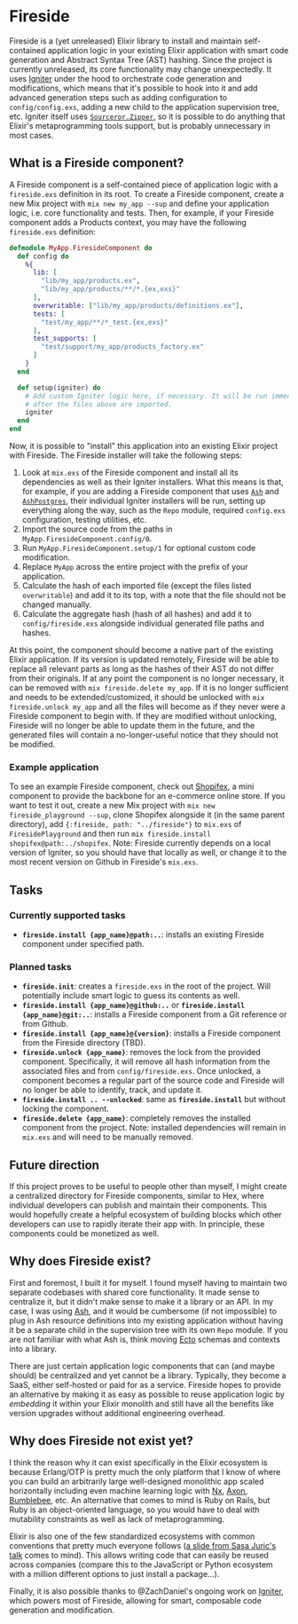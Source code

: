# Fireside

Fireside is a (yet unreleased) Elixir library to install and maintain
self-contained application logic in your existing Elixir application with smart
code generation and Abstract Syntax Tree (AST) hashing.
Since the project is currently unreleased, its core functionality may change
unexpectedly. It uses [Igniter](https://hexdocs.pm/igniter) under
the hood to orchestrate code generation and modifications, which means that
it's possible to hook into it and add advanced generation steps such as
adding configuration to `config/config.exs`, adding a new child to the
application supervision tree, etc. Igniter itself uses
[`Sourceror.Zipper`](https://hexdocs.pm/sourceror/zippers.html),
so it is possible to do anything that Elixir's metaprogramming tools support,
but is probably unnecessary in most cases.

## What is a Fireside component?

A Fireside component is a self-contained piece of application logic
with a `fireside.exs` definition in its root. To create a Fireside component,
create a new Mix project with `mix new my_app --sup` and define your
application logic, i.e. core functionality and tests. Then, for example, if
your Fireside component adds a Products context, you may have the following
`fireside.exs` definition:

```elixir
defmodule MyApp.FiresideComponent do
  def config do
    %{
      lib: [
        "lib/my_app/products.ex",
        "lib/my_app/products/**/*.{ex,exs}"
      ],
      overwritable: ["lib/my_app/products/definitions.ex"],
      tests: [
        "test/my_app/**/*_test.{ex,exs}"
      ],
      test_supports: [
        "test/support/my_app/products_factory.ex"
      ]
    }
  end

  def setup(igniter) do
    # Add custom Igniter logic here, if necessary. It will be run immediately
    # after the files above are imported.
    igniter
  end
end
```

Now, it is possible to "install" this application into an existing Elixir
project with Fireside. The Fireside installer will take the following steps:

1. Look at `mix.exs` of the Fireside component and install all its dependencies
   as well as their Igniter installers. What this means is that, for example, if
   you are adding a Fireside component that uses [`Ash`](https://hexdocs.pm/ash)
   and [`AshPostgres`](https://hexdocs.pm/ash_postgres), their individual Igniter
   installers will be run, setting up everything along the way, such as the
   `Repo` module, required `config.exs` configuration, testing utilities, etc.
2. Import the source code from the paths in `MyApp.FiresideComponent.config/0`.
3. Run `MyApp.FiresideComponent.setup/1` for optional custom code modification.
4. Replace `MyApp` across the entire project with the prefix of your
   application.
5. Calculate the hash of each imported file (except the files listed
   `overwritable`) and add it to its top, with a note that the file should not
   be changed manually.
6. Calculate the aggregate hash (hash of all hashes) and add it to
   `config/fireside.exs` alongside individual generated file paths and hashes.

At this point, the component should become a native part of the existing Elixir
application. If its version is updated remotely, Fireside will be able to
replace all relevant parts as long as the hashes of their AST do not differ
from their originals. If at any point the component is no longer necessary, it
can be removed with `mix fireside.delete my_app`. If it is no longer sufficient
and needs to be extended/customized, it should be unlocked with
`mix fireside.unlock my_app` and all the files will become as if they never
were a Fireside component to begin with. If they are modified without
unlocking, Fireside will no longer be able to update them in the future,
and the generated files will contain a no-longer-useful notice that they should
not be modified.

### Example application

To see an example Fireside component, check out [Shopifex](https://github.com/ibarakaiev/shopifex),
a mini component to provide the backbone for an e-commerce online store.
If you want to test it out, create a new Mix project with
`mix new fireside_playground --sup`, clone Shopifex alongside it (in the same
parent directory), add `{:fireside, path: "../fireside"}` to `mix.exs` of
`FiresidePlayground` and then run
`mix fireside.install shopifex@path:../shopifex`. Note: Fireside currently
depends on a local version of Igniter, so you should have that locally as well,
or change it to the most recent version on Github in Fireside's `mix.exs`.

## Tasks

### Currently supported tasks

- **`fireside.install {app_name}@path:..`**: installs an existing
  Fireside component under specified path.

### Planned tasks

- **`fireside.init`**: creates a `fireside.exs` in the root of the project.
  Will potentially include smart logic to guess its contents as well.
- **`fireside.install {app_name}@github:..`** or **`fireside.install {app_name}@git:..`**:
  installs a Fireside component from a Git reference or from Github.
- **`fireside.install {app_name}@{version}`**: installs a Fireside component
  from the Fireside directory (TBD).
- **`fireside.unlock {app_name}`**: removes the lock from the provided
  component. Specifically, it will remove all hash information from the
  associated files and from `config/fireside.exs`. Once unlocked, a component
  becomes a regular part of the source code and Fireside will no longer be able
  to identify, track, and update it.
- **`fireside.install .. --unlocked`**: same as **`fireside.install`** but
  without locking the component.
- **`fireside.delete {app_name}`**: completely removes the installed component
  from the project. Note: installed dependencies will remain in `mix.exs` and
  will need to be manually removed.

## Future direction

If this project proves to be useful to people other than myself, I might
create a centralized directory for Fireside components, similar to Hex,
where individual developers can publish and maintain their components. This
would hopefully create a helpful ecosystem of building blocks which other
developers can use to rapidly iterate their app with. In principle, these
components could be monetized as well.

## Why does Fireside exist?

First and foremost, I built it for myself. I found myself having to maintain
two separate codebases with shared core functionality. It made sense to
centralize it, but it didn't make sense to make it a library or an API. In my
case, I was using [Ash](https://hexdocs.pm/ash), and it would be cumbersome (if
not impossible) to plug in Ash resource definitions into my existing
application without having it be a separate child in the supervision tree with
its own `Repo` module. If you are not familiar with what Ash is, think moving
[Ecto](https://hexdocs.pm/ecto) schemas and contexts into a library.

There are just certain application logic components that can
(and maybe should) be centralized and yet cannot be a library. Typically, they
become a SaaS, either self-hosted or paid for as a service.
Fireside hopes to provide an alternative by making it as easy as possible to
reuse application logic by _embedding_ it within your Elixir monolith and still
have all the benefits like version upgrades without additional engineering
overhead.

## Why does Fireside not exist yet?

I think the reason why it can exist specifically in the Elixir ecosystem is
because Erlang/OTP is pretty much the only platform that I know of where you
can build an arbitrarily large well-designed monolithic app scaled
horizontally including even machine learning logic with [Nx](https://hexdocs.pm/nx),
[Axon](https://hexdocs.pm/axon), [Bumblebee](https://hexdocs.pm/bumblebee),
etc. An alternative that comes to mind is Ruby on Rails, but Ruby is an
object-oriented language, so you would have to deal with mutability
constraints as well as lack of metaprogramming.

Elixir is also one of the few standardized ecosystems with common conventions
that pretty much everyone follows
([a slide from Sasa Juric's talk](https://www.reddit.com/r/elixir/comments/gpdlp4/the_more_i_learn_about_elixir_the_more_i_realize/)
comes to mind). This allows writing code that can easily be reused across companies
(compare this to the JavaScript or Python ecosystem with a million different
options to just install a package...).

Finally, it is also possible thanks to @ZachDaniel's ongoing work on
[Igniter](https://hexdocs.pm/igniter), which powers most of Fireside, allowing
for smart, composable code generation and modification.
